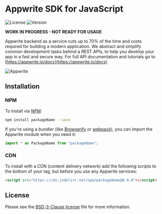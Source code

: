 # Appwrite SDK for JavaScript

![License](https://img.shields.io/github/license//.svg?v=1)
![Version](https://img.shields.io/badge/api%20version-0.2.0-blue.svg?v=1)

**WORK IN PROGRESS - NOT READY FOR USAGE**

Appwrite backend as a service cuts up to 70% of the time and costs required for building a modern application. We abstract and simplify common development tasks behind a REST APIs, to help you develop your app in a fast and secure way. For full API documentation and tutorials go to [https://appwrite.io/docs](https://appwrite.io/docs)

![Appwrite](https://appwrite.io/v1/images/console.png)

## Installation

### NPM

To install via [NPM](https://www.npmjs.com/):

```bash
npm install packageName --save
```

If you're using a bundler (like [Browserify](http://browserify.org/) or [webpack](https://webpack.js.org/)), you can import the Appwrite module when you need it:

```js
import * as PackageName from "packageName";
```

### CDN

To install with a CDN (content delivery network) add the following scripts to the bottom of your <body> tag, but before you use any Appwrite services:

```html
<script src="https://cdn.jsdelivr.net/npm/packageName@0.0.0"></script>
```

## License

Please see the [BSD-3-Clause license](https://raw.githubusercontent.com/appwrite/appwrite/master/LICENSE) file for more information.